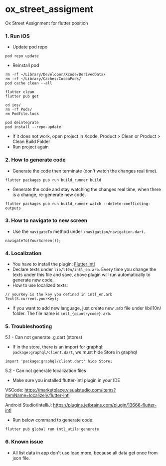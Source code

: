 # ox_street_assigment
Ox Street Assignment for flutter position

### 1. Run iOS
- Update pod repo
```
pod repo update
```
- Reinstall pod
```
rm -rf ~/Library/Developer/Xcode/DerivedData/
rm -rf ~/Library/Caches/CocoaPods/
pod cache clean --all

flutter clean
flutter pub get

cd ios/
rm -rf Pods/
rm Podfile.lock

pod deintegrate
pod install --repo-update
```
- If it does not work, open project in Xcode, Product > Clean or Product > Clean Build Folder
- Run project again

### 2. How to generate code
- Generate the code then terminate (don't watch the changes real time).
```
flutter packages pub run build_runner build
```

- Generate the code and stay watching the changes real time, when there is a change, re-generate new code.
```
flutter packages pub run build_runner watch --delete-conflicting-outputs
```

### 3. How to navigate to new screen
- Use the `navigateTo` method under `/navigation/navigation.dart`.
```
navigateTo(YourScreen());
```

### 4. Localization
- You have to install the plugin: [Flutter Intl](https://plugins.jetbrains.com/plugin/13666-flutter-intl )
- Declare texts under `lib/l10n/intl_en.arb`. Every time you change the texts under this file and save, above plugin will run automatically to generate new code.
- How to use localized texts:
```
// yourKey is the key you defined in intl_en.arb
Text(S.current.yourKey);
```
- If you want to add new language, just create new .arb file under lib/l10n/ folder. The file name is `intl_{countrycode}.arb`.

### 5. Troubleshooting
5.1 - Can not generate .g.dart (stores)
- If in the store, there is an import for graphql: `package:graphql/client.dart`, we must hide Store in graphql
```
import 'package:graphql/client.dart' hide Store;
```

5.2 - Can not generate localization files
- Make sure you installed flutter-intl plugin in your IDE

VSCode: https://marketplace.visualstudio.com/items?itemName=localizely.flutter-intl

Android Studio/IntelliJ: https://plugins.jetbrains.com/plugin/13666-flutter-intl

- Run below command to generate code:
```
flutter pub global run intl_utils:generate
```

### 6. Known issue
- All list data in app don't use load more, because all data get once from json file.
